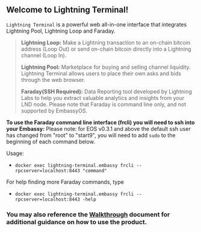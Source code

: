 ## Welcome to Lightning Terminal!

`Lightning Terminal` is a powerful web all-in-one interface that integrates Lightning Pool, Lightning Loop and Faraday.

>
> **Lightning Loop:** Make a Lightning transaction to an on-chain bitcoin address (Loop Out) or send on-chain bitcoin directly into a Lightning channel (Loop In). 
>
> **Lightning Pool:** Marketplace for buying and selling channel liquidity. Lightning Terminal allows users to place their own asks and bids through the web browser.
>
> **Faraday(SSH Required):** Data Reporting tool developed by Lightning Labs to help you extract valuable analytics and insights from your LND node. Please note that Faraday is command line only, and not supported by EmbassyOS.

**To use the Faraday command line interface (frcli) you will need to ssh into your Embassy:**
Please note: for EOS v0.3.1 and above the default ssh user has changed from "root" to "start9", you will need to add `sudo` to the beginning of each command below.

Usage: 
- `docker exec lightning-terminal.embassy frcli --rpcserver=localhost:8443 "command"`

For help finding more Faraday commands, type 
- `docker exec lightning-terminal.embassy frcli --rpcserver=localhost:8443 -help`


### You may also reference the [Walkthrough](https://docs.lightning.engineering/lightning-network-tools/lightning-terminal/get-lit) document for additional guidance on how to use the product.
